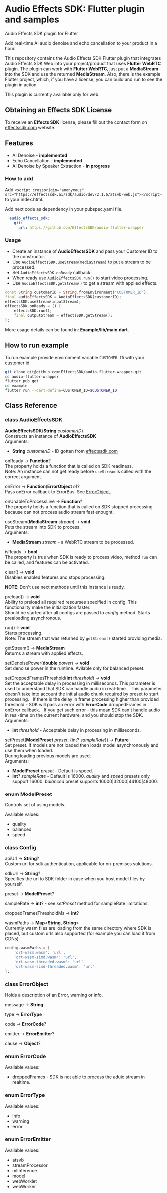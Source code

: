 

# Audio Effects SDK: Flutter plugin and samples

Audio Effects SDK plugin for Flutter

Add real-time AI audio denoise and echo cancellation to your product in a hour. 

This repository contains the Audio Effects SDK Flutter plugin that integrates Audio Effects SDK Web into your project/product that uses **Flutter WebRTC** plugin.
The plugin can work with **Flutter WebRTC**, just put a **MediaStream** into the SDK and use the returned **MediaStream**.
Also, there is the example Flutter project, which, if you have a license, you can build and run to see the plugin in action.

This plugin is currently available only for web.

## Obtaining an Effects SDK License

To receive an **Effects SDK** license, please fill out the contact form on [effectssdk.com](https://effectssdk.com/contacts) website.

## Features

- AI Denoise - **implemented**
- Echo Cancellation - **implemented**
- AI Denoise by Speaker Extraction - **in progress**

### How to add

Add `<script crossorigin="anonymous" src="https://effectssdk.ai/sdk/audio/dev/2.1.6/atsvb-web.js"></script>` to your index.html.

Add next code as dependency in your pubspec.yaml file.
```yaml
  audio_effects_sdk:
    git:
      url: https://github.com/EffectsSDK/audio-flutter-wrapper
```

### Usage

- Create an instance of **AudioEffectsSDK** and pass your Customer ID to the constructor.
- Use `AudioEffectsSDK.useStream(mediaStream)` to put a stream to be processed.
- Set `AudioEffectsSDK.onReady` callback.
- When ready use `AudioEffectsSDK.run()` to start video processing.
- Use `AudioEffectsSDK.getStream()` to get a stream with applied effects.

```dart
const String customerID = String.fromEnvironment("CUSTOMER_ID");
final audioEffectsSDK = AudioEffectsSDK(customerID);
effectsSDK.useStream(inputStream);
effectsSDK.onReady = () {
    effectsSDK.run();
    final outputStream = effectsSDK.getStream();
};
```

More usage details can be found in: **Example/lib/main.dart**.

## How to run example

To run example provide environment variable `CUSTOMER_ID` with your customer id.
```sh
git clone git@github.com:EffectsSDK/audio-flutter-wrapper.git
cd audio-flutter-wrapper
flutter pub get
cd example
flutter run --dart-define=CUSTOMER_ID=$CUSTOMER_ID
```

## Class Reference

### class AudioEffectsSDK

**AudioEffectsSDK**(**String** *customerID*)  
Constructs an instance of **AudioEffectsSDK**  
Arguments:
- **String** *customerID* - ID gotten from [effectssdk.com](https://effectssdk.com/contacts)

onReady -\> **Function**?  
The property holds a function that is called on SDK readiness.  
Note: An instance can not get ready before `useStream` is called with the correct argument.

onError -\> **Function**(**ErrorObject** *e*)?  
Pass onError callback to ErrorBus. See [ErrorObject](#class-errorobject).  

onUnableToProcessLive -\> **Function**?  
The property holds a function that is called on SDK stopped processing because can not process audio stream fast enought.

useStream(**MediaStream** *stream*) -\> **void**  
Puts the stream into SDK to process.  
Arguments:
- **MediaStream** *stream* - a WebRTC stream to be processed.

isReady -\> **bool**  
The property is true when SDK is ready to process video, method `run` can be called, and features can be activated.

clear() -\> **void**  
Disables enabled features and stops processing.

**NOTE**: Don't use next methods until this instance is ready.

preload() -\> **void**  
Ability to preload all required resourses specified in config. This functionality make the initialization faster.  
Should be started after all configs are passed to *config* method.
Starts prealoading asynchronous.

run()-\> **void**  
Starts processing.  
Note: The stream that was returned by `getStream()` started providing media.  

getStream() -\> **MediaStream**  
Returns a stream with applied effects.

setDenoisePower(**double** *power*) -\> **void**  
Set denoise power in the runtime. Avilable only for balanced preset.

setDroppedFramesThreshold(**int** *threshold*) -\> **void**  
Set the acceptable delay in processing in milliseconds. This parameter is used to understand that SDK can handle audio in real-time.  
This parameter doesn't take into account the initial audio chunk required by preset to start processing.  
If there is the delay in frame processing higher than provided threshold - SDK will pass an error with **ErrorCode**.droppedFrames in onError callback.  
If you get such error - this mean SDK can't handle audio in real-time on the current hardware, and you should stop the SDK.  
Arguments:
- **int** *threshold* - Acceptable delay in processing in milliseconds.

setPreset(**ModelPreset** *preset*, {int? *sampleRate*}) -\> **Future**  
Set preset. If models are not loaded then loads model asynchronously and use them when loaded.  
During loading previous models are used.  
Arguments:
- **ModelPreset** *preset* -  Default is speed.
- **int**? *sampleRate* - Default is 16000. *quality* and *speed* presets only support 16000. *balanced* preset supports 16000|32000|44100|48000.

### enum ModelPreset  
Controls set of using models.

Available values:  
* quality
* balanced
* speed

### class Config 

apiUrl -\> **String**?  
Custom url for sdk authentication, applicable for on-premises solutions.  

sdkUrl -\> **String**?  
Specifies the url to SDK folder in case when you host model files by yourself.  

preset -\> **ModelPreset**?  

sampleRate -\> **int**?  - see *setPreset* method for sampleRate limitations.  

droppedFramesThresholdMs -\> **int**?  

wasmPaths -\> **Map**\<**String**, **String**\>  
Currently wasm files are loading from the same directory where SDK is placed, but custom urls also supported (for example you can load it from CDNs)

```dart
config.wasmPaths = {
    'ort-wasm.wasm': 'url',
    'ort-wasm-simd.wasm': 'url',
    'ort-wasm-threaded.wasm': 'url'
    'ort-wasm-simd-threaded.wasm': 'url' 
};
```

### class ErrorObject  
Holds a description of an Error, warning or info.  

message -\> **String**  

type -\> **ErrorType**  

code -\> **ErrorCode**?  

emitter -\> **ErrorEmitter**?  

cause -\> **Object**?  

### enum ErrorCode 

Available values:  
* droppedFrames - SDK is not able to process the aduio stream in realtime.

### enum ErrorType 
  
Available values:
* info
* warning
* error

### enum ErrorEmitter 

Available values:
* atsvb
* streamProcessor
* mlInference
* model
* webWorklet
* webWorker
